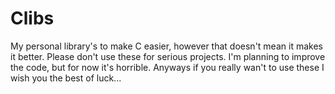 # Clibs

My personal library's to make C easier, however that doesn't mean it makes it better.
Please don't use these for serious projects. I'm planning to improve the code, but for now it's horrible.
Anyways if you really wan't to use these I wish you the best of luck...
